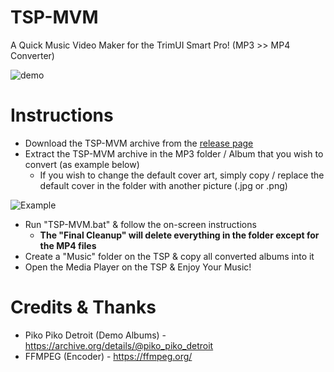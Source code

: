 # TSP-MVM

A Quick Music Video Maker for the TrimUI Smart Pro! (MP3 >> MP4 Converter)

![demo](https://github.com/acatone-git/TSP-MVM/assets/67967964/af94e90e-1d01-41b9-a95d-0063a4524ac6)

# Instructions

- Download the TSP-MVM archive from the [release page](https://github.com/acatone-git/TSP-MVM/releases)
- Extract the TSP-MVM archive in the MP3 folder / Album that you wish to convert (as example below)
  - If you wish to change the default cover art, simply copy / replace the default cover in the folder with another picture (.jpg or .png)

![Example](https://github.com/acatone-git/TSP-MVM/assets/67967964/ef6418ae-17ba-4855-8369-60ca6a669445)
  
- Run "TSP-MVM.bat" & follow the on-screen instructions
  - **The "Final Cleanup" will delete everything in the folder except for the MP4 files**
- Create a "Music" folder on the TSP & copy all converted albums into it
- Open the Media Player on the TSP & Enjoy Your Music!

# Credits & Thanks

- Piko Piko Detroit (Demo Albums) - https://archive.org/details/@piko_piko_detroit 
- FFMPEG (Encoder) - https://ffmpeg.org/
